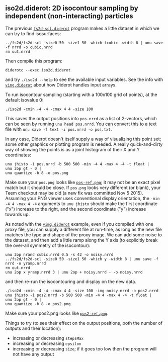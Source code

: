 ## iso2d.diderot: 2D isocontour sampling by independent (non-interacting) particles

The previous [`fs2d-scl.diderot`](../fs2d) program makes a little dataset
in which we can try to find isosurfaces:

	../fs2d/fs2d-scl -size0 50 -size1 50 -which tcubic -width 8 | unu save -f nrrd -o cubic.nrrd
	rm out.nrrd

Then compile this program:

	diderotc --exec iso2d.diderot

and try `./iso2d --help` to see the available input variables.  See
the info with [`vimg.diderot`](../vimg) about how Diderot handles input arrays.

To run isocontour sampling (starting with a 100x100 grid of points),
at the default isovalue 0:

	./iso2d -cmin -4 -4 -cmax 4 4 -size 100

This saves the output positions into `pos.nrrd` as a list of 2-vectors, which
can be seen by running `unu head pos.nrrd`. You can convert this to a
text file with `unu save -f text -i pos.nrrd -o pos.txt`.

In any case, Diderot doesn't itself supply a way of visualizing this
point set; some other graphics or plotting program is needed.  A really
quick-and-dirty way of showing the points is as a joint histogram
of their X and Y coordinates:

	unu jhisto -i pos.nrrd -b 500 500 -min -4 4 -max 4 -4 -t float |
	unu 2op gt - 0 |
	unu quantize -b 8 -o pos.png

Make sure your `pos.png` looks like [`pos-ref.png`](pos-ref.png); it may
not be an exact pixel match but it should be close.  If `pos.png`
looks very different (or blank), your Teem checkout may be old (a new
fix was committed Nov 5 2015).  Assuming your PNG viewer uses
conventional display orientation, the `-min -4 4 -max 4 -4` arguments
to `unu jhisto` should make the first coordinate ("x") increase to the
right, and the second coordinate ("y") increase towards up.

As noted with the [`vimg.diderot`](../vimg) example, even if you compiled
with one proxy file, you can
supply a different file at run-time, as long as the new file matches
the type and shape of the proxy image.  We can add some noise
to the dataset, and then add a little ramp along the Y axis (to explicitly
break the over-all symmetry of the isocontour):

	unu 2op nrand cubic.nrrd 0.5 -s 42 -o noisy.nrrd
	../fs2d/fs2d-scl -size0 50 -size1 50 -which y -width 8 | unu save -f nrrd -o yramp.nrrd
	rm out.nrrd
	unu 2op x yramp.nrrd 3 | unu 2op + noisy.nrrd - -o noisy.nrrd

and then re-run the isocontouring and display on the new data.

	./iso2d -cmin -4 -4 -cmax 4 4 -size 100 -img noisy.nrrd -o pos2.nrrd
	unu jhisto -i pos2.nrrd -b 500 500 -min -4 4 -max 4 -4 -t float |
	unu 2op gt - 0 |
	unu quantize -b 8 -o pos2.png

Make sure your pos2.png looks like [`pos2-ref.png`](pos2-ref.png).

Things to try (to see their effect on the output positions, both the
number of outputs and their location):
* increasing or decreasing `stepsMax`
* increasing or decreasing `epsilon`
* increasing or decreasing `size`; if it goes too low then the program will not have any output
